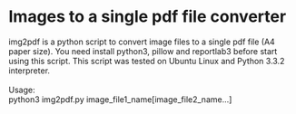 Images to a single pdf file converter
=====================================

img2pdf is a python script to convert image files to a single pdf file (A4 paper size). You need install python3, pillow and reportlab3 before start using this script. This script was tested on Ubuntu Linux and Python 3.3.2 interpreter.
<br>
<br>
Usage:<br>
python3 img2pdf.py image_file1_name[image_file2_name...]

